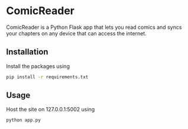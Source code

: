 # ComicReader

ComicReader is a Python Flask app that lets you read comics and syncs your chapters on any device that can access the internet.

## Installation

Install the packages using

```bash
pip install -r requirements.txt
```

## Usage

Host the site on 127.0.0.1:5002 using
```bash
python app.py
```

